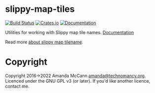 # slippy-map-tiles

[![Build Status](https://travis-ci.org/amandasaurus/slippy-map-tiles-rs.svg?branch=master)](https://travis-ci.org/amandasaurus/slippy-map-tiles-rs)
[![Crates.io](https://img.shields.io/crates/v/slippy-map-tiles.svg?maxAge=2592000)](https://crates.io/crates/slippy-map-tiles)
[![Documentation](https://docs.rs/slippy-map-tiles/badge.svg)](https://docs.rs/slippy-map-tiles/)

Utilities for working with Slippy map tile names. [Documentation](https://docs.rs/slippy-map-tiles/)

Read more [about slippy map tilename](http://wiki.openstreetmap.org/wiki/Slippy_map_tilenames).

# Copyright 
Copyright 2016→2022 Amanda McCann <amanda@technomancy.org>.
Licenced under the GNU GPL v3 (or later). If you'd like another licence, contact me.
